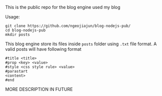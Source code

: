 This is the public repo for the blog engine used my blog

Usage:
```
git clone https://github.com/ngeojiajun/blog-nodejs-pub/
cd blog-nodejs-pub
mkdir posts
```

This blog engine store its files inside `posts` folder using `.txt` file format.
A valid posts will have following format
```
#title <title>
#prop <key> <value>
#style <css style rule> <value>
#parastart
<content>
#end
```

MORE DESCRIPTION IN FUTURE
